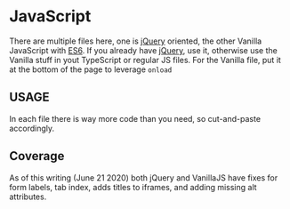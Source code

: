 # JavaScript

There are multiple files here, one is [jQuery] oriented, the other Vanilla JavaScript with [ES6]. If you already have [jQuery], use it, otherwise use the Vanilla stuff in yout TypeScript or regular JS files. For the Vanilla file, put it at the bottom of the page to leverage `onload`

## USAGE

In each file there is way more code than you need, so cut-and-paste accordingly.

## Coverage

As of this writing (June 21 2020) both jQuery and VanillaJS have fixes for form labels, tab index, adds titles to iframes, and adding missing alt attributes.

[jquery]: http://jquery.com
[es6]: http://es6-features.org/#Constants
